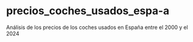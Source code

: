 # precios_coches_usados_espa-a
Análisis de los precios de los coches usados en España entre el 2000 y el 2024
